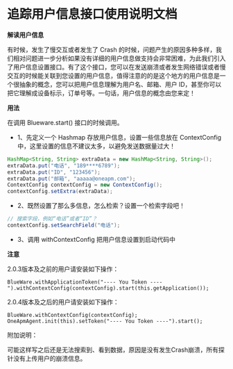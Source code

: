 # 追踪用户信息接口使用说明文档

**解读用户信息**

有时候，发生了慢交互或者发生了 Crash 的时候，问题产生的原因多种多样，我们相对问题进一步分析如果没有详细的用户信息做支持会非常困难，为此我们引入了用户信息设置接口。有了这个接口，您可以在发送崩溃或者发生网络错误或者慢交互的时候能关联到您设置的用户信息，值得注意的的是这个地方的用户信息是一个很抽象的概念，您可以把用户信息理解为用户名、邮箱、用户 ID，甚至你可以把它理解成设备标示，订单号等。一句话，用户信息的概念由您来定！

**用法**

在调用 Blueware.start() 接口的时候调用。

* 1、先定义一个 Hashmap 存放用户信息，设置一些信息放在 ContextConfig 中，这里设置的信息不建议太多，以避免发送数据量过大！

```java
HashMap<String, String> extraData = new HashMap<String, String>();
extraData.put("电话", "189****6789");
extraData.put("ID", "123456");
extraData.put("邮箱", "aaaaa@oneapm.com");
ContextConfig contextConfig = new ContextConfig();
contextConfig.setExtra(extraData);
```

* 2、既然设置了那么多信息，怎么检索？设置一个检索字段吧！

```java
// 搜索字段，例如“电话”或者“ID”？
contextConfig.setSearchField("电话");
```

* 3、调用 withContextConfig 把用户信息设置到启动代码中

**注意**

2.0.3版本及之前的用户请安装如下操作：

`BlueWare.withApplicationToken("---- You Token ----").withContextConfig(contextConfig).start(this.getApplication());`

2.0.4版本及之后的用户请安装如下操作：

`BlueWare.withContextConfig(contextConfig);`
`OneApmAgent.init(this).setToken("---- You Token ----").start();`

附加说明：

可能这样写之后还是无法搜索到、看到数据，原因是没有发生Crash崩溃，所有探针没有上传用户的崩溃信息。









